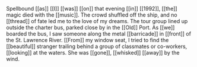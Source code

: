 Spellbound [[as]] [[I]] [[was]] [[on]] that evening [[in]] [[1992]], [[the]] magic died with the [[music]]. The crowd shuffled off the ship, and no [[thread]] of fate led me to the love of my dreams. The tour group lined up outside the charter bus, parked close by in the [[Old]] Port. As [[we]] boarded the bus, I saw someone along the metal [[barricade]] in [[front]] of the St. Lawrence River. [[From]] my window seat, I tried to find the [[beautiful]] stranger trailing behind a group of classmates or co-workers, [[looking]] at the waters. She was [[gone]], [[whisked]] [[away]] by the wind.